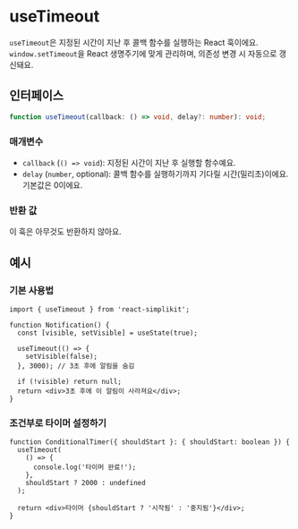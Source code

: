 # useTimeout

`useTimeout`은 지정된 시간이 지난 후 콜백 함수를 실행하는 React 훅이에요.
`window.setTimeout`을 React 생명주기에 맞게 관리하며, 의존성 변경 시 자동으로 갱신돼요.

## 인터페이스

```typescript
function useTimeout(callback: () => void, delay?: number): void;
```

### 매개변수

- `callback` (`() => void`): 지정된 시간이 지난 후 실행할 함수예요.
- `delay` (`number`, optional): 콜백 함수를 실행하기까지 기다릴 시간(밀리초)이에요. 기본값은 0이에요.

### 반환 값

이 훅은 아무것도 반환하지 않아요.

## 예시

### 기본 사용법

```tsx
import { useTimeout } from 'react-simplikit';

function Notification() {
  const [visible, setVisible] = useState(true);

  useTimeout(() => {
    setVisible(false);
  }, 3000); // 3초 후에 알림을 숨김

  if (!visible) return null;
  return <div>3초 후에 이 알림이 사라져요</div>;
}
```

### 조건부로 타이머 설정하기

```tsx
function ConditionalTimer({ shouldStart }: { shouldStart: boolean }) {
  useTimeout(
    () => {
      console.log('타이머 완료!');
    },
    shouldStart ? 2000 : undefined
  );

  return <div>타이머 {shouldStart ? '시작됨' : '중지됨'}</div>;
}
```

